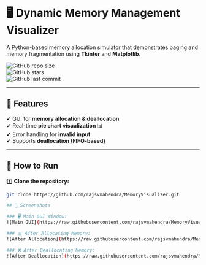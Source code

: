 # 🖥️ Dynamic Memory Management Visualizer  

A Python-based memory allocation simulator that demonstrates paging and memory fragmentation using **Tkinter** and **Matplotlib**.  

![GitHub repo size](https://img.shields.io/github/repo-size/rajsvmahendra/MemoryVisualizer)  
![GitHub stars](https://img.shields.io/github/stars/rajsvmahendra/MemoryVisualizer?style=social)  
![GitHub last commit](https://img.shields.io/github/last-commit/rajsvmahendra/MemoryVisualizer)  

---

## 📌 Features  
✔ GUI for **memory allocation & deallocation**  
✔ Real-time **pie chart visualization** 📊  
✔ Error handling for **invalid input**  
✔ Supports **deallocation (FIFO-based)**  

---

## 🚀 How to Run  
1️⃣ **Clone the repository:**  
   ```bash
   git clone https://github.com/rajsvmahendra/MemoryVisualizer.git

## 📸 Screenshots

### 🖥️ Main GUI Window:
![Main GUI](https://raw.githubusercontent.com/rajsvmahendra/MemoryVisualizer/main/main_gui.png)

### 📊 After Allocating Memory:
![After Allocation](https://raw.githubusercontent.com/rajsvmahendra/MemoryVisualizer/main/after_allocation.png)

### ❌ After Deallocating Memory:
![After Deallocation](https://raw.githubusercontent.com/rajsvmahendra/MemoryVisualizer/main/after_deallocation.png)
